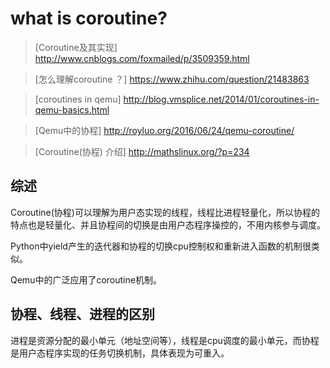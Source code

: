 # what is coroutine?

> [Coroutine及其实现] http://www.cnblogs.com/foxmailed/p/3509359.html

> [怎么理解coroutine ？] https://www.zhihu.com/question/21483863

> [coroutines in qemu] http://blog.vmsplice.net/2014/01/coroutines-in-qemu-basics.html

> [Qemu中的协程] http://royluo.org/2016/06/24/qemu-coroutine/

> [Coroutine(协程) 介绍] http://mathslinux.org/?p=234


## 综述

Coroutine(协程)可以理解为用户态实现的线程，线程比进程轻量化，所以协程的特点也是轻量化、并且协程间的切换是由用户态程序操控的，不用内核参与调度。

Python中yield产生的迭代器和协程的切换cpu控制权和重新进入函数的机制很类似。

Qemu中的广泛应用了coroutine机制。


## 协程、线程、进程的区别
进程是资源分配的最小单元（地址空间等），线程是cpu调度的最小单元，而协程是用户态程序实现的任务切换机制，具体表现为可重入。


